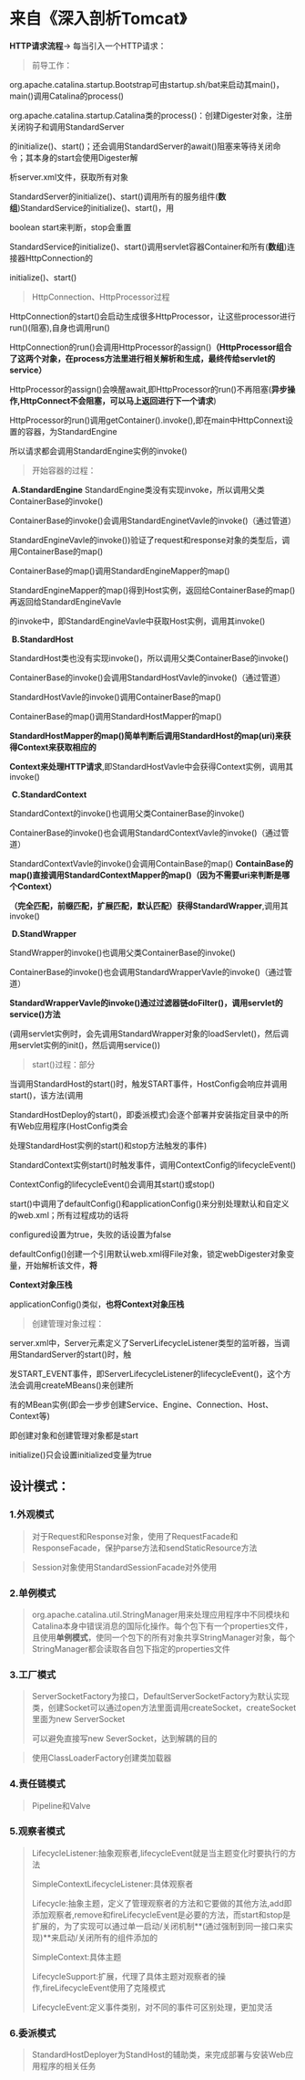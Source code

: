 # 来自《深入剖析Tomcat》

**HTTP请求流程**-> 每当引入一个HTTP请求：

> 前导工作：

org.apache.catalina.startup.Bootstrap可由startup.sh/bat来启动其main()，main()调用Catalina的process()

org.apache.catalina.startup.Catalina类的process()：创建Digester对象，注册关闭钩子和调用StandardServer

的initialize()、start()；还会调用StandardServer的await()阻塞来等待关闭命令；其本身的start会使用Digester解

析server.xml文件，获取所有对象

StandardServer的initialize()、start()调用所有的服务组件(**数组**)StandardService的initialize()、start()，用

boolean start来判断，stop会重置

StandardService的initialize()、start()调用servlet容器Container和所有(**数组**)连接器HttpConnection的

initialize()、start()

> HttpConnection、HttpProcessor过程

HttpConnection的start()会启动生成很多HttpProcessor，让这些processor进行run()(阻塞),自身也调用run()

HttpConnection的run()会调用HttpProcessor的assign()**（HttpProcessor组合了这两个对象，在process方法里进行相关解析和生成，最终传给servlet的service）**

HttpProcessor的assign()会唤醒await,即HttpProcessor的run()不再阻塞(**异步操作,HttpConnect不会阻塞，可以马上返回进行下一个请求**)

HttpProcessor的run()调用getContainer().invoke(),即在main中HttpConnext设置的容器，为StandardEngine

所以请求都会调用StandardEngine实例的invoke()

> 开始容器的过程：

​	**A.StandardEngine**
StandardEngine类没有实现invoke，所以调用父类ContainerBase的invoke()

ContainerBase的invoke()会调用StandardEnginetVavle的invoke()（通过管道）

StandardEngineVavle的invoke())验证了request和response对象的类型后，调用ContainerBase的map()

ContainerBase的map()调用StandardEngineMapper的map()

StandardEngineMapper的map()得到Host实例，返回给ContainerBase的map()再返回给StandardEngineVavle

的invoke中，即StandardEngineVavle中获取Host实例，调用其invoke()

​	**B.StandardHost**

StandardHost类也没有实现invoke()，所以调用父类ContainerBase的invoke()

ContainerBase的invoke()会调用StandardHostVavle的invoke()（通过管道）

StandardHostVavle的invoke()调用ContainerBase的map()

ContainerBase的map()调用StandardHostMapper的map()

**StandardHostMapper的map()简单判断后调用StandardHost的map(uri)来获得Context来获取相应的**

**Context来处理HTTP请求**,即StandardHostVavle中会获得Context实例，调用其invoke()

​	**C.StandardContext**

StandardContext的invoke()也调用父类ContainerBase的invoke()

ContainerBase的invoke()也会调用StandardContextVavle的invoke()（通过管道）

StandardContextVavle的invoke()会调用ContainBase的map()
**ContainBase的map()直接调用StandardContextMapper的map()（因为不需要uri来判断是哪个Context）**

**（完全匹配，前缀匹配，扩展匹配，默认匹配）获得StandardWrapper**,调用其invoke()

​	**D.StandWrapper**

StandWrapper的invoke()也调用父类ContainerBase的invoke()

ContainerBase的invoke()也会调用StandardWrapperVavle的invoke()（通过管道）

**StandardWrapperVavle的invoke()通过过滤器链doFilter()，调用servlet的service()方法**

(调用servlet实例时，会先调用StandardWrapper对象的loadServlet()，然后调用servlet实例的init()，然后调用service())

> start()过程：部分

当调用StandardHost的start()时，触发START事件，HostConfig会响应并调用start()，该方法(调用

StandardHostDeploy的start()，即委派模式)会逐个部署并安装指定目录中的所有Web应用程序(HostConfig类会

处理StandardHost实例的start()和stop方法触发的事件)

StandardContext实例start()时触发事件，调用ContextConfig的lifecycleEvent()

ContextConfig的lifecycleEvent()会调用其start()或stop()

start()中调用了defaultConfig()和applicationConfig()来分别处理默认和自定义的web.xml；所有过程成功的话将

configured设置为true，失败的话设置为false

defaultConfig()创建一个引用默认web.xml得File对象，锁定webDigester对象变量，开始解析该文件，**将**

**Context对象压栈**

applicationConfig()类似，**也将Context对象压栈**

> 创建管理对象过程：

server.xml中，Server元素定义了ServerLifecycleListener类型的监听器，当调用StandardServer的start()时，触

发START_EVENT事件，即ServerLifecycleListener的lifecycleEvent()，这个方法会调用createMBeans()来创建所

有的MBean实例(即会一步步创建Service、Engine、Connection、Host、Context等)

即创建对象和创建管理对象都是start

initialize()只会设置initialized变量为true



## 设计模式：

### 1.外观模式

> 对于Request和Response对象，使用了RequestFacade和ResponseFacade，保护parse方法和sendStaticResource方法

>Session对象使用StandardSessionFacade对外使用

### 2.单例模式

>org.apache.catalina.util.StringManager用来处理应用程序中不同模块和Catalina本身中错误消息的国际化操作。每个包下有一个properties文件，且使用**单例模式**，使同一个包下的所有对象共享StringManager对象，每个StringManager都会读取各自包下指定的properties文件

### 3.工厂模式

>ServerSocketFactory为接口，DefaultServerSocketFactory为默认实现类，创建Socket可以通过open方法里面调用createSocket，createSocket里面为new ServerSocket
>
>可以避免直接写new SeverSocket，达到解耦的目的

>使用ClassLoaderFactory创建类加载器

### 4.责任链模式

>Pipeline和Valve

### 5.观察者模式

>LifecycleListener:抽象观察者,lifecycleEvent就是当主题变化时要执行的方法
>
>SimpleContextLifecycleListener:具体观察者
>
>Lifecycle:抽象主题，定义了管理观察者的方法和它要做的其他方法,add即添加观察者,remove和fireLifecycleEvent是必要的方法，而start和stop是扩展的，为了实现可以通过单一启动/关闭机制**(通过强制到同一接口来实现)**来启动/关闭所有的组件添加的
>
>SimpleContext:具体主题
>
>LifecycleSupport:扩展，代理了具体主题对观察者的操作,fireLifecycleEvent使用了克隆模式
>
>LifecycleEvent:定义事件类别，对不同的事件可区别处理，更加灵活

### 6.委派模式

>StandardHostDeployer为StandHost的辅助类，来完成部署与安装Web应用程序的相关任务

















